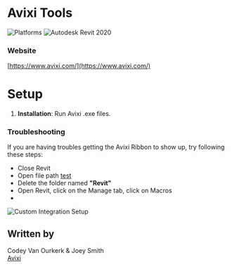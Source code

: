 # Avixi Tools

![Platforms](https://img.shields.io/badge/platform-Windows-lightgray.svg) ![Autodesk Revit 2020](https://img.shields.io/badge/Autodesk_Revit-2020-blue.svg)


### Website

[https://www.avixi.com/](https://www.avixi.com/)

# Setup

1. **Installation**: Run Avixi .exe files.

### Troubleshooting

If you are having troubles getting the Avixi Ribbon to show up, try following these steps:
- Close Revit
- Open file path [test](C:/ProgramData/Autodesk/Revit/Macros/2020)
- Delete the folder named **"Revit"**
- Open Revit, click on the Manage tab, click on Macros
- 

![Custom Integration Setup](/DashboardSetup.png)


## Written by

Codey Van Ourkerk & Joey Smith <br />
<a href="http://avixi.com/">Avixi</a> <br />
